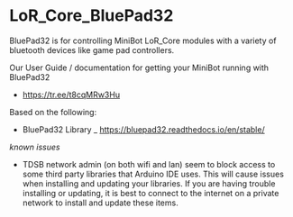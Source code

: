 # LoR_Core_BluePad32
 BluePad32 is for controlling MiniBot LoR_Core modules with a variety of bluetooth devices like game pad controllers.

 Our User Guide / documentation for getting your MiniBot running with BluePad32
  - https://tr.ee/t8cqMRw3Hu

 Based on the following:
  - BluePad32 Library _ https://bluepad32.readthedocs.io/en/stable/


*known issues*

- TDSB network admin (on both wifi and lan) seem to block access to some third party libraries that Arduino IDE uses. This will cause issues when installing and updating your libraries. If you are having trouble installing or updating, it is best to connect to the internet on a private network to install and update these items.

